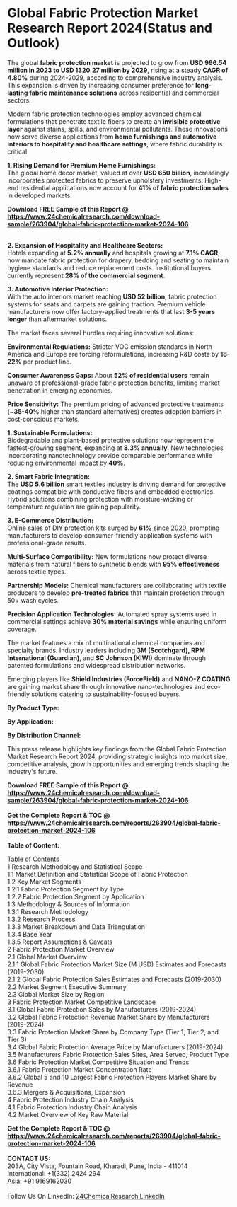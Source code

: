<h1>Global Fabric Protection Market Research Report 2024(Status and Outlook)</h1><p>The global <strong>fabric protection market</strong> is projected to grow from <strong>USD 996.54 million in 2023 to USD 1320.27 million by 2029</strong>, rising at a steady <strong>CAGR of 4.80%</strong> during 2024-2029, according to comprehensive industry analysis. This expansion is driven by increasing consumer preference for <strong>long-lasting fabric maintenance solutions</strong> across residential and commercial sectors.</p><p>Modern fabric protection technologies employ advanced chemical formulations that penetrate textile fibers to create an <strong>invisible protective layer</strong> against stains, spills, and environmental pollutants. These innovations now serve diverse applications from <strong>home furnishings and automotive interiors to hospitality and healthcare settings</strong>, where fabric durability is critical.</p><p><strong>1. Rising Demand for Premium Home Furnishings:</strong><br>
The global home decor market, valued at over <strong>USD 650 billion</strong>, increasingly incorporates protected fabrics to preserve upholstery investments. High-end residential applications now account for <strong>41% of fabric protection sales</strong> in developed markets.</p><div><b>Download FREE Sample of this Report @ 
            <a href="https://www.24chemicalresearch.com/download-sample/263904/global-fabric-protection-market-2024-106">
            https://www.24chemicalresearch.com/download-sample/263904/global-fabric-protection-market-2024-106</a></b></div><br><p><strong>2. Expansion of Hospitality and Healthcare Sectors:</strong><br>
Hotels expanding at <strong>5.2% annually</strong> and hospitals growing at <strong>7.1% CAGR</strong>, now mandate fabric protection for drapery, bedding and seating to maintain hygiene standards and reduce replacement costs. Institutional buyers currently represent <strong>28% of the commercial segment</strong>.</p><p><strong>3. Automotive Interior Protection:</strong><br>
With the auto interiors market reaching <strong>USD 52 billion</strong>, fabric protection systems for seats and carpets are gaining traction. Premium vehicle manufacturers now offer factory-applied treatments that last <strong>3-5 years longer</strong> than aftermarket solutions.</p><p>The market faces several hurdles requiring innovative solutions:</p><p><strong>Environmental Regulations:</strong> Stricter VOC emission standards in North America and Europe are forcing reformulations, increasing R&amp;D costs by <strong>18-22%</strong> per product line.</p><p><strong>Consumer Awareness Gaps:</strong> About <strong>52% of residential users</strong> remain unaware of professional-grade fabric protection benefits, limiting market penetration in emerging economies.</p><p><strong>Price Sensitivity:</strong> The premium pricing of advanced protective treatments (~<strong>35-40%</strong> higher than standard alternatives) creates adoption barriers in cost-conscious markets.</p><p><strong>1. Sustainable Formulations:</strong><br>
Biodegradable and plant-based protective solutions now represent the fastest-growing segment, expanding at <strong>8.3% annually</strong>. New technologies incorporating nanotechnology provide comparable performance while reducing environmental impact by <strong>40%</strong>.</p><p><strong>2. Smart Fabric Integration:</strong><br>
The <strong>USD 5.6 billion</strong> smart textiles industry is driving demand for protective coatings compatible with conductive fibers and embedded electronics. Hybrid solutions combining protection with moisture-wicking or temperature regulation are gaining popularity.</p><p><strong>3. E-Commerce Distribution:</strong><br>
Online sales of DIY protection kits surged by <strong>61%</strong> since 2020, prompting manufacturers to develop consumer-friendly application systems with professional-grade results.</p><p><strong>Multi-Surface Compatibility:</strong> New formulations now protect diverse materials from natural fibers to synthetic blends with <strong>95% effectiveness</strong> across textile types.</p><p><strong>Partnership Models:</strong> Chemical manufacturers are collaborating with textile producers to develop <strong>pre-treated fabrics</strong> that maintain protection through 50+ wash cycles.</p><p><strong>Precision Application Technologies:</strong> Automated spray systems used in commercial settings achieve <strong>30% material savings</strong> while ensuring uniform coverage.</p><p>The market features a mix of multinational chemical companies and specialty brands. Industry leaders including <strong>3M (Scotchgard), RPM International (Guardian)</strong>, and <strong>SC Johnson (KIWI)</strong> dominate through patented formulations and widespread distribution networks.</p><p>Emerging players like <strong>Shield Industries (ForceField)</strong> and <strong>NANO-Z COATING</strong> are gaining market share through innovative nano-technologies and eco-friendly solutions catering to sustainability-focused buyers.</p><p><strong>By Product Type:</strong>
        </p><p><strong>By Application:</strong>
        </p><p><strong>By Distribution Channel:</strong>
        </p><p>This press release highlights key findings from the Global Fabric Protection Market Research Report 2024, providing strategic insights into market size, competitive analysis, growth opportunities and emerging trends shaping the industry's future.</p><div><b>Download FREE Sample of this Report @ 
            <a href="https://www.24chemicalresearch.com/download-sample/263904/global-fabric-protection-market-2024-106">
            https://www.24chemicalresearch.com/download-sample/263904/global-fabric-protection-market-2024-106</a></b></div><br><div><b>Get the Complete Report & TOC @ 
            <a href="https://www.24chemicalresearch.com/reports/263904/global-fabric-protection-market-2024-106">
            https://www.24chemicalresearch.com/reports/263904/global-fabric-protection-market-2024-106</a></b></div><br>
            <b>Table of Content:</b><p>Table of Contents<br />
1 Research Methodology and Statistical Scope<br />
1.1 Market Definition and Statistical Scope of Fabric Protection<br />
1.2 Key Market Segments<br />
1.2.1 Fabric Protection Segment by Type<br />
1.2.2 Fabric Protection Segment by Application<br />
1.3 Methodology & Sources of Information<br />
1.3.1 Research Methodology<br />
1.3.2 Research Process<br />
1.3.3 Market Breakdown and Data Triangulation<br />
1.3.4 Base Year<br />
1.3.5 Report Assumptions & Caveats<br />
2 Fabric Protection Market Overview<br />
2.1 Global Market Overview<br />
2.1.1 Global Fabric Protection Market Size (M USD) Estimates and Forecasts (2019-2030)<br />
2.1.2 Global Fabric Protection Sales Estimates and Forecasts (2019-2030)<br />
2.2 Market Segment Executive Summary<br />
2.3 Global Market Size by Region<br />
3 Fabric Protection Market Competitive Landscape<br />
3.1 Global Fabric Protection Sales by Manufacturers (2019-2024)<br />
3.2 Global Fabric Protection Revenue Market Share by Manufacturers (2019-2024)<br />
3.3 Fabric Protection Market Share by Company Type (Tier 1, Tier 2, and Tier 3)<br />
3.4 Global Fabric Protection Average Price by Manufacturers (2019-2024)<br />
3.5 Manufacturers Fabric Protection Sales Sites, Area Served, Product Type<br />
3.6 Fabric Protection Market Competitive Situation and Trends<br />
3.6.1 Fabric Protection Market Concentration Rate<br />
3.6.2 Global 5 and 10 Largest Fabric Protection Players Market Share by Revenue<br />
3.6.3 Mergers & Acquisitions, Expansion<br />
4 Fabric Protection Industry Chain Analysis<br />
4.1 Fabric Protection Industry Chain Analysis<br />
4.2 Market Overview of Key Raw Material</p><div><b>Get the Complete Report & TOC @ 
            <a href="https://www.24chemicalresearch.com/reports/263904/global-fabric-protection-market-2024-106">
            https://www.24chemicalresearch.com/reports/263904/global-fabric-protection-market-2024-106</a></b></div><br><b>CONTACT US:</b><br>
            203A, City Vista, Fountain Road, Kharadi, Pune, India - 411014<br>
            International: +1(332) 2424 294<br>
            Asia: +91 9169162030 <br><br>
            Follow Us On LinkedIn: <a href="https://www.linkedin.com/company/24chemicalresearch/">24ChemicalResearch LinkedIn</a>